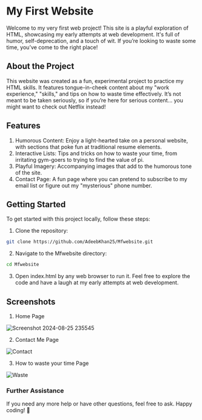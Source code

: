 # My First Website

Welcome to my very first web project! This site is a playful exploration of HTML, showcasing my early attempts at web development. It's full of humor, self-deprecation, and a touch of wit. If you’re looking to waste some time, you’ve come to the right place!

## About the Project

This website was created as a fun, experimental project to practice my HTML skills. It features tongue-in-cheek content about my "work experience," "skills," and tips on how to waste time effectively. It’s not meant to be taken seriously, so if you’re here for serious content... you might want to check out Netflix instead!

## Features

1. Humorous Content: Enjoy a light-hearted take on a personal website, with sections that poke fun at traditional resume elements.
2. Interactive Lists: Tips and tricks on how to waste your time, from irritating gym-goers to trying to find the value of pi.
3. Playful Imagery: Accompanying images that add to the humorous tone of the site.
4. Contact Page: A fun page where you can pretend to subscribe to my email list or figure out my "mysterious" phone number.

## Getting Started

To get started with this project locally, follow these steps:

1. Clone the repository:
```bash
git clone https://github.com/AdeebKhan25/Mfwebsite.git
```
2. Navigate to the Mfwebsite directory:
```bash
cd Mfwebsite
```
3. Open index.html by any web browser to run it. Feel free to explore the code and have a laugh at my early attempts at web development.

## Screenshots

1. Home Page
   
![Screenshot 2024-08-25 235545](https://github.com/user-attachments/assets/b2ee0afc-216e-4969-ad77-2bcf9f999052)

2. Contact Me Page

![Contact](https://github.com/user-attachments/assets/c7a120ba-fc90-46f8-b43d-d9876317076b)

3. How to waste your time Page

![Waste](https://github.com/user-attachments/assets/602ffcb0-fcc8-4964-b5c8-e7432da2c889)

### Further Assistance

If you need any more help or have other questions, feel free to ask. Happy coding! 🚀







